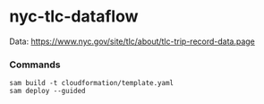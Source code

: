 # nyc-tlc-dataflow

Data: https://www.nyc.gov/site/tlc/about/tlc-trip-record-data.page

### Commands
```shell
sam build -t cloudformation/template.yaml
sam deploy --guided
```